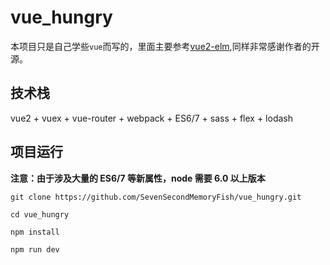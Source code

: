 # vue_hungry

本项目只是自己学些`vue`而写的，里面主要参考[vue2-elm](https://github.com/bailicangdu/vue2-elm),同样非常感谢作者的开源。


## 技术栈

vue2 + vuex + vue-router + webpack + ES6/7 +  sass + flex +  lodash


## 项目运行

**注意：由于涉及大量的 ES6/7 等新属性，node 需要 6.0 以上版本**
```
git clone https://github.com/SevenSecondMemoryFish/vue_hungry.git  

cd vue_hungry

npm install 

npm run dev

```
